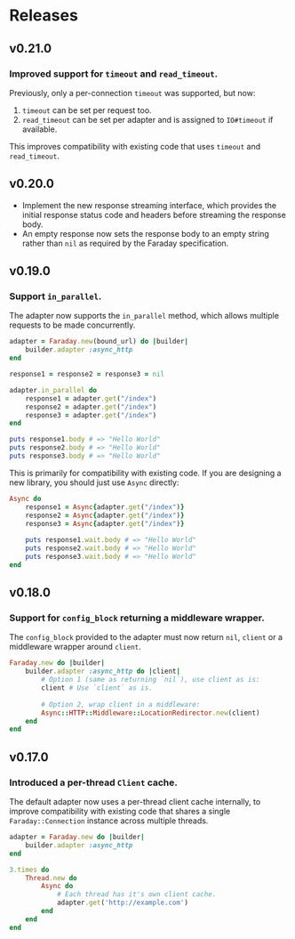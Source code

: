 # Releases

## v0.21.0

### Improved support for `timeout` and `read_timeout`.

Previously, only a per-connection `timeout` was supported, but now:

1.  `timeout` can be set per request too.
2.  `read_timeout` can be set per adapter and is assigned to `IO#timeout` if available.

This improves compatibility with existing code that uses `timeout` and `read_timeout`.

## v0.20.0

  - Implement the new response streaming interface, which provides the initial response status code and headers before streaming the response body.
  - An empty response now sets the response body to an empty string rather than `nil` as required by the Faraday specification.

## v0.19.0

### Support `in_parallel`.

The adapter now supports the `in_parallel` method, which allows multiple requests to be made concurrently.

``` ruby
adapter = Faraday.new(bound_url) do |builder|
	builder.adapter :async_http
end

response1 = response2 = response3 = nil

adapter.in_parallel do
	response1 = adapter.get("/index")
	response2 = adapter.get("/index")
	response3 = adapter.get("/index")
end

puts response1.body # => "Hello World"
puts response2.body # => "Hello World"
puts response3.body # => "Hello World"
```

This is primarily for compatibility with existing code. If you are designing a new library, you should just use `Async` directly:

``` ruby
Async do
	response1 = Async{adapter.get("/index")}
	response2 = Async{adapter.get("/index")}
	response3 = Async{adapter.get("/index")}
	
	puts response1.wait.body # => "Hello World"
	puts response2.wait.body # => "Hello World"
	puts response3.wait.body # => "Hello World"
end
```

## v0.18.0

### Support for `config_block` returning a middleware wrapper.

The `config_block` provided to the adapter must now return `nil`, `client` or a middleware wrapper around `client`.

``` ruby
Faraday.new do |builder|
	builder.adapter :async_http do |client|
		# Option 1 (same as returning `nil`), use client as is:
		client # Use `client` as is.
		
		# Option 2, wrap client in a middleware:
		Async::HTTP::Middleware::LocationRedirector.new(client)
	end
end
```

## v0.17.0

### Introduced a per-thread `Client` cache.

The default adapter now uses a per-thread client cache internally, to improve compatibility with existing code that shares a single `Faraday::Connection` instance across multiple threads.

``` ruby
adapter = Faraday.new do |builder|
	builder.adapter :async_http
end

3.times do
	Thread.new do
		Async do
			# Each thread has it's own client cache.
			adapter.get('http://example.com')
		end
	end
end
```
